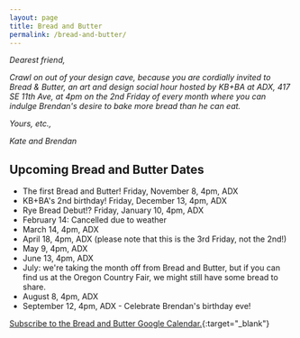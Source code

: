 ```yaml
---
layout: page
title: Bread and Butter
permalink: /bread-and-butter/
---
```


*Dearest friend,*

*Crawl on out of your design cave, because you are cordially invited to Bread & Butter, an art and design social hour hosted by KB+BA at ADX, 417 SE 11th Ave, at 4pm on the 2nd Friday of every month where you can indulge Brendan's desire to bake more bread than he can eat.*

*Yours, etc.,*

*Kate and Brendan*

## Upcoming Bread and Butter Dates

- The first Bread and Butter! Friday, November 8, 4pm, ADX
- KB+BA's 2nd birthday! Friday, December 13, 4pm, ADX
- Rye Bread Debut!? Friday, January 10, 4pm, ADX
- February 14: Cancelled due to weather
- March 14, 4pm, ADX
- April 18, 4pm, ADX (please note that this is the 3rd Friday, not the 2nd!)
- May 9, 4pm, ADX
- June 13, 4pm, ADX
- July: we're taking the month off from Bread and Butter, but if you can find us at the Oregon Country Fair, we might still have some bread to share.
- August 8, 4pm, ADX
- September 12, 4pm, ADX - Celebrate Brendan's birthday eve!

[Subscribe to the Bread and Butter Google Calendar.](https://calendar.google.com/calendar/embed?src=c_43150cf94b36b414dbdaa5fc8c9c09e6fae6fdbafd82277b9dd9c63dd562890b%40group.calendar.google.com&ctz=America%2FLos_Angeles){:target="_blank"}
